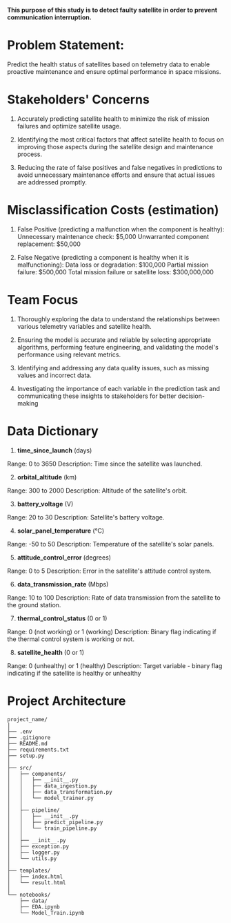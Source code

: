**This purpose of this study is to detect faulty satellite in order to prevent communication 
interruption.** 

# Problem Statement: 

Predict the health status of satellites based on telemetry data to enable proactive maintenance and ensure optimal performance in space missions.


# Stakeholders' Concerns 

1. Accurately predicting satellite health to minimize the risk of mission failures and optimize satellite usage.

2. Identifying the most critical factors that affect satellite health to focus on improving those aspects during the satellite design and maintenance process.

3. Reducing the rate of false positives and false negatives in predictions to avoid unnecessary maintenance efforts and ensure that actual issues are addressed promptly.

# Misclassification Costs (estimation)

1. False Positive (predicting a malfunction when the component is healthy):
Unnecessary maintenance check: $5,000
Unwarranted component replacement: $50,000


2. False Negative (predicting a component is healthy when it is malfunctioning):
Data loss or degradation: $100,000
Partial mission failure: $500,000
Total mission failure or satellite loss: $300,000,000

# Team Focus

1. Thoroughly exploring the data to understand the relationships between various telemetry variables and satellite health.

2. Ensuring the model is accurate and reliable by selecting appropriate algorithms, performing feature engineering, and validating the model's performance using relevant metrics.

3. Identifying and addressing any data quality issues, such as missing values and incorrect data.

4. Investigating the importance of each variable in the prediction task and communicating these insights to stakeholders for better decision-making

# Data Dictionary 


1. **time_since_launch** (days)

Range: 0 to 3650
Description: Time since the satellite was launched.

2. **orbital_altitude** (km)

Range: 300 to 2000
Description: Altitude of the satellite's orbit.


3. **battery_voltage** (V)

Range: 20 to 30
Description: Satellite's battery voltage.


4. **solar_panel_temperature** (°C)

Range: -50 to 50
Description: Temperature of the satellite's solar panels.


5. **attitude_control_error** (degrees)

Range: 0 to 5
Description: Error in the satellite's attitude control system.


6. **data_transmission_rate** (Mbps)

Range: 10 to 100
Description: Rate of data transmission from the satellite to the ground station.


7. **thermal_control_status** (0 or 1)

Range: 0 (not working) or 1 (working)
Description: Binary flag indicating if the thermal control system is working or not.


8. **satellite_health** (0 or 1)

Range: 0 (unhealthy) or 1 (healthy)
Description: Target variable - binary flag indicating if the satellite is healthy or unhealthy

# Project Architecture

```
project_name/
│
├── .env
├── .gitignore
├── README.md
├── requirements.txt
├── setup.py
│
├── src/
│   ├── components/
│   │   ├── __init__.py
│   │   ├── data_ingestion.py
│   │   ├── data_transformation.py
│   │   └── model_trainer.py
│   │
│   ├── pipeline/
│   │   ├── __init__.py
│   │   ├── predict_pipeline.py
│   │   └── train_pipeline.py
│   │
│   ├── __init__.py
│   ├── exception.py
│   ├── logger.py
│   └── utils.py
│
├── templates/
│   ├── index.html
│   └── result.html
│
└── notebooks/
    ├── data/
    ├── EDA.ipynb
    └── Model_Train.ipynb
```